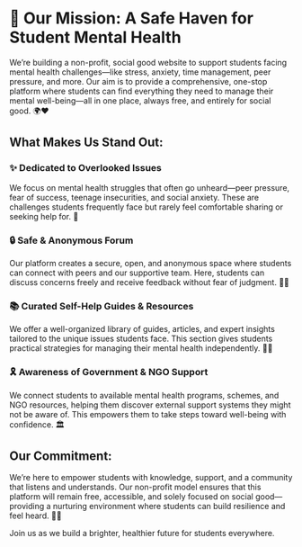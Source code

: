 # 🌱 Our Mission: A Safe Haven for Student Mental Health

We’re building a non-profit, social good website to support students facing mental health challenges—like stress, anxiety, time management, peer pressure, and more. Our aim is to provide a comprehensive, one-stop platform where students can find everything they need to manage their mental well-being—all in one place, always free, and entirely for social good. 🌍❤️

## What Makes Us Stand Out:

### ✨ Dedicated to Overlooked Issues
We focus on mental health struggles that often go unheard—peer pressure, fear of success, teenage insecurities, and social anxiety. These are challenges students frequently face but rarely feel comfortable sharing or seeking help for. 🌱

### 🔒 Safe & Anonymous Forum
Our platform creates a secure, open, and anonymous space where students can connect with peers and our supportive team. Here, students can discuss concerns freely and receive feedback without fear of judgment. 👥💬

### 📚 Curated Self-Help Guides & Resources
We offer a well-organized library of guides, articles, and expert insights tailored to the unique issues students face. This section gives students practical strategies for managing their mental health independently. 📖💡

### 🎗️ Awareness of Government & NGO Support
We connect students to available mental health programs, schemes, and NGO resources, helping them discover external support systems they might not be aware of. This empowers them to take steps toward well-being with confidence. 🏛️

## Our Commitment:

We’re here to empower students with knowledge, support, and a community that listens and understands. Our non-profit model ensures that this platform will remain free, accessible, and solely focused on social good—providing a nurturing environment where students can build resilience and feel heard. 🌈💪

Join us as we build a brighter, healthier future for students everywhere.
